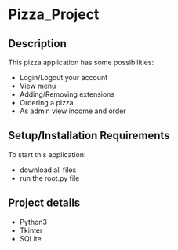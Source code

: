 # Pizza_Project

## Description
This pizza application has some possibilities:
* Login/Logout your account
* View menu 
* Adding/Removing extensions
* Ordering a pizza
*  As admin view income and order

## Setup/Installation Requirements
To start this application:
* download all files 
* run the root.py file

## Project details
* Python3
* Tkinter
* SQLite
